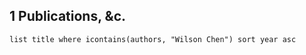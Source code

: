 
## 1 Publications, &c.
```dataview
list title where icontains(authors, "Wilson Chen") sort year asc
```